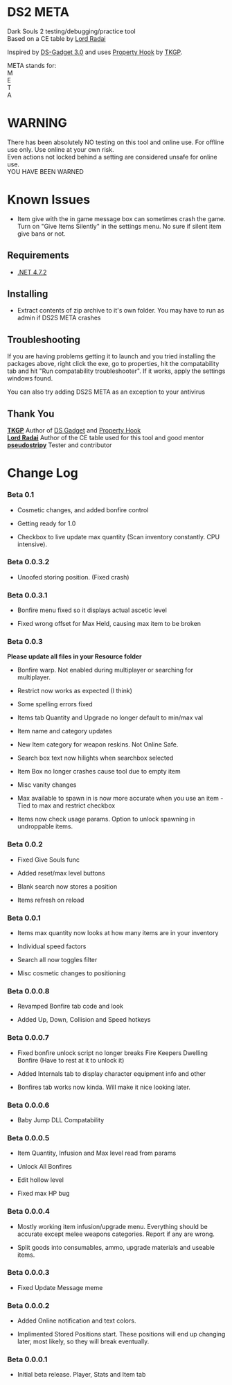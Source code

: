 # DS2 META
 Dark Souls 2 testing/debugging/practice tool  
 Based on a CE table by [Lord Radai](https://github.com/LordRadai)  
 
 Inspired by [DS-Gadget 3.0](https://github.com/JKAnderson/DS-Gadget) and uses [Property Hook](https://github.com/JKAnderson/PropertyHook) by [TKGP](https://github.com/JKAnderson/).  
 
 META stands for:  
M  
E  
T  
A  
 
# WARNING  
 There has been absolutely NO testing on this tool and online use. For offline use only. Use online at your own risk.  
 Even actions not locked behind a setting are considered unsafe for online use.  
 YOU HAVE BEEN WARNED  

# Known Issues  
 * Item give with the in game message box can sometimes crash the game. Turn on "Give Items Silently" in the settings menu. No sure if silent item give bans or not. 

## Requirements 
* [.NET 4.7.2](https://www.microsoft.com/net/download/thank-you/net472)  

## Installing  
* Extract contents of zip archive to it's own folder. You may have to run as admin if DS2S META crashes  

## Troubleshooting  
If you are having problems getting it to launch and you tried installing the packages above, right click the exe, go to properties, hit the compatability tab and hit "Run compatability troubleshooter". If it works, apply the settings windows found.  

You can also try adding DS2S META as an exception to your antivirus  

## Thank You  
**[TKGP](https://github.com/JKAnderson/)** Author of [DS Gadget](https://github.com/JKAnderson/DS-Gadget) and [Property Hook](https://github.com/JKAnderson/PropertyHook)  
**[Lord Radai](https://github.com/LordRadai)** Author of the CE table used for this tool and good mentor  
**[pseudostripy](https://github.com/pseudostripy)** Tester and contributor   

# Change Log 
### Beta 0.1

* Cosmetic changes, and added bonfire control  

* Getting ready for 1.0 

* Checkbox to live update max quantity (Scan inventory constantly. CPU intensive).  

### Beta 0.0.3.2

* Unoofed storing position. (Fixed crash)  

### Beta 0.0.3.1

* Bonfire menu fixed so it displays actual ascetic level  

* Fixed wrong offset for Max Held, causing max item to be broken  

### Beta 0.0.3
**Please update all files in your Resource folder**  

* Bonfire warp. Not enabled during multiplayer or searching for multiplayer.  

* Restrict now works as expected (I think)  

* Some spelling errors fixed  

* Items tab Quantity and Upgrade no longer default to min/max val  

* Item name and category updates  

* New Item category for weapon reskins. Not Online Safe.  

* Search box text now hilights when searchbox selected  

* Item Box no longer crashes cause tool due to empty item  

* Misc vanity changes  

* Max available to spawn in is now more accurate when you use an item - Tied to max and restrict checkbox  

* Items now check usage params. Option to unlock spawning in undroppable items.  

### Beta 0.0.2  

* Fixed Give Souls func  

* Added reset/max level buttons  

* Blank search now stores a position

* Items refresh on reload

### Beta 0.0.1  

* Items max quantity now looks at how many items are in your inventory  

* Individual speed factors  

* Search all now toggles filter  

* Misc cosmetic changes to positioning  

### Beta 0.0.0.8  

* Revamped Bonfire tab code and look

* Added Up, Down, Collision and Speed hotkeys

### Beta 0.0.0.7  

* Fixed bonfire unlock script no longer breaks Fire Keepers Dwelling Bonfire (Have to rest at it to unlock it)

* Added Internals tab to display character equipment info and other

* Bonfires tab works now kinda. Will make it nice looking later.

### Beta 0.0.0.6  

* Baby Jump DLL Compatability  

### Beta 0.0.0.5  

* Item Quantity, Infusion and Max level read from params  

* Unlock All Bonfires  

* Edit hollow level   

* Fixed max HP bug  


### Beta 0.0.0.4   

* Mostly working item infusion/upgrade menu. Everything should be accurate except melee weapons categories. Report if any are wrong.  

* Split goods into consumables, ammo, upgrade materials and useable items.  

### Beta 0.0.0.3   

* Fixed Update Message meme  

### Beta 0.0.0.2  

* Added Online notification and text colors.  

* Implimented Stored Positions start. These positions will end up changing later, most likely, so they will break eventually.  

### Beta 0.0.0.1  
* Initial beta release. Player, Stats and Item tab  
